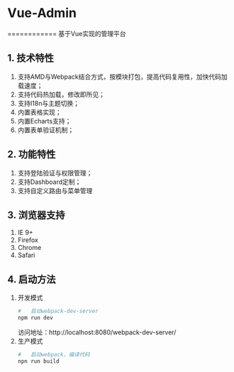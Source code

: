 # Vue-Admin
============
基于Vue实现的管理平台

## 1. 技术特性
1. 支持AMD与Webpack结合方式，按模块打包，提高代码复用性，加快代码加载速度；
2. 支持代码热加载，修改即所见；
3. 支持I18n与主题切换；
4. 内置表格实现；
5. 内置Echarts支持；
6. 内置表单验证机制；

## 2. 功能特性
1. 支持登陆验证与权限管理；
2. 支持Dashboard定制；
3. 支持自定义路由与菜单管理

## 3. 浏览器支持
1. IE 9+
2. Firefox
3. Chrome
4. Safari

## 4. 启动方法
1. 开发模式
    ```bash
    #   启动webpack-dev-server
    npm run dev
    ```
    访问地址：http://localhost:8080/webpack-dev-server/
2. 生产模式
    ```bash
    #   启动webpack，编译代码
    npn run build
    ```
    
